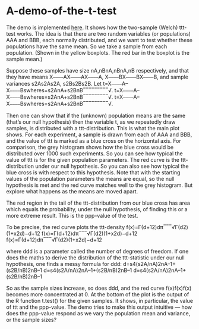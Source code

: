# A-demo-of-the-t-test

The demo is implemented <a href="http://54.229.3.49:443/shiny/ttest/">here</a>. It shows how the two-sample (Welch) ttt-test works. The idea is that there are two random variables (or populations) AAA and BBB, each normally distributed, and we want to test whether these populations have the same mean. So we take a sample from each population. (Shown in the yellow boxplots. The red bar in the boxplot is the sample mean.)

Suppose these samples have size nA,nBnA,nBnA,nB respectively, and that they have means X⎯⎯⎯⎯AX⎯⎯⎯⎯AX⎯⎯⎯⎯A, X⎯⎯⎯⎯BX⎯⎯⎯⎯BX⎯⎯⎯⎯B, and sample variances s2As2As2A, s2Bs2Bs2B. Let
t=X⎯⎯⎯⎯A–X⎯⎯⎯⎯Bswheres=s2AnA+s2BnB‾‾‾‾‾‾‾‾‾√.
t=X⎯⎯⎯⎯A–X⎯⎯⎯⎯Bswheres=s2AnA+s2BnB‾‾‾‾‾‾‾‾‾√.
t=X⎯⎯⎯⎯A–X⎯⎯⎯⎯Bswheres=s2AnA+s2BnB‾‾‾‾‾‾‾‾‾√.

Then one can show that if the (unknown) population means are the same (that’s our null hypothesis) then the variable t, as we repeatedly draw samples, is distributed with a ttt-distribution.
This is what the main plot shows. For each experiment, a sample is drawn from each of AAA and BBB, and the value of ttt is marked as a blue cross on the horizontal axis. For comparison, the grey histogram shows how the blue cross would be distributed over 1000 such experiments. So you can see how typical the value of ttt is for the given population parameters. The red curve is the ttt-distribution under our null hypothesis. So you can also see how typical the blue cross is with respect to this hypothesis. Note that with the starting values of the population parameters the means are equal, so the null hypothesis is met and the red curve matches well to the grey histogram. But explore what happens as the means are moved apart.

The red region in the tail of the ttt-distribution from our blue cross has area which equals the probability, under the null hypothesis, of finding this or a more extreme result. This is the ppp-value of the test.

To be precise, the red curve plots the ttt-density
f(x)=Γ(d+12)dπ‾‾‾√Γ(d2)(1+x2d)−d+12
f(x)=Γ(d+12)dπ‾‾‾√Γ(d2)(1+x2d)−d+12
f(x)=Γ(d+12)dπ‾‾‾√Γ(d2)(1+x2d)−d+12

where ddd is a parameter called the number of degrees of freedom. If one does the maths to derive the distribution of the ttt-statistic under our null hypothesis, one finds a messy formula for ddd:
d=s4(s2A/nA)2nA–1+(s2B/nB)2nB–1
d=s4(s2A/nA)2nA–1+(s2B/nB)2nB–1
d=s4(s2A/nA)2nA–1+(s2B/nB)2nB–1

So as the sample sizes increase, so does ddd, and the red curve f(x)f(x)f(x) becomes more concentrated at 0.
At the bottom of the plot is the output of the R function t.test() for the given samples. It shows, in particular, the value of ttt and the ppp-value. The demo tries to make this output intuitive — how does the ppp-value respond as we vary the population mean and variance, or the sample sizes?

